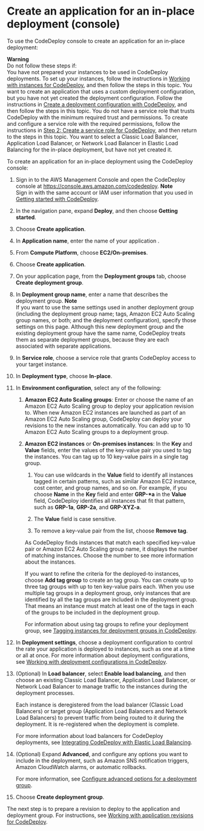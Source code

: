 # Create an application for an in\-place deployment \(console\)<a name="applications-create-in-place"></a>

To use the CodeDeploy console to create an application for an in\-place deployment:

 

**Warning**  
Do not follow these steps if:  
You have not prepared your instances to be used in CodeDeploy deployments\. To set up your instances, follow the instructions in [Working with instances for CodeDeploy](instances.md), and then follow the steps in this topic\.
You want to create an application that uses a custom deployment configuration, but you have not yet created the deployment configuration\. Follow the instructions in [Create a deployment configuration with CodeDeploy](deployment-configurations-create.md), and then follow the steps in this topic\. 
You do not have a service role that trusts CodeDeploy with the minimum required trust and permissions\. To create and configure a service role with the required permissions, follow the instructions in [Step 2: Create a service role for CodeDeploy](getting-started-create-service-role.md), and then return to the steps in this topic\.
You want to select a Classic Load Balancer, Application Load Balancer, or Network Load Balancer in Elastic Load Balancing for the in\-place deployment, but have not yet created it\.

To create an application for an in\-place deployment using the CodeDeploy console:

1. Sign in to the AWS Management Console and open the CodeDeploy console at [https://console\.aws\.amazon\.com/codedeploy](https://console.aws.amazon.com/codedeploy)\.
**Note**  
Sign in with the same account or IAM user information that you used in [Getting started with CodeDeploy](getting-started-codedeploy.md)\.

1. In the navigation pane, expand **Deploy**, and then choose **Getting started**\.

1. Choose **Create application**\.

1. In **Application name**, enter the name of your application \.

1. From **Compute Platform**, choose **EC2/On\-premises**\.

1. Choose **Create application**\.

1. On your application page, from the **Deployment groups** tab, choose **Create deployment group**\.

1. In **Deployment group name**, enter a name that describes the deployment group\.
**Note**  
If you want to use the same settings used in another deployment group \(including the deployment group name; tags, Amazon EC2 Auto Scaling group names, or both; and the deployment configuration\), specify those settings on this page\. Although this new deployment group and the existing deployment group have the same name, CodeDeploy treats them as separate deployment groups, because they are each associated with separate applications\.

1. In **Service role**, choose a service role that grants CodeDeploy access to your target instance\.

1. In **Deployment type**, choose **In\-place**\.

1. In **Environment configuration**, select any of the following: 

   1. **Amazon EC2 Auto Scaling groups**: Enter or choose the name of an Amazon EC2 Auto Scaling group to deploy your application revision to\. When new Amazon EC2 instances are launched as part of an Amazon EC2 Auto Scaling group, CodeDeploy can deploy your revisions to the new instances automatically\. You can add up to 10 Amazon EC2 Auto Scaling groups to a deployment group\.

   1. **Amazon EC2 instances** or **On\-premises instances**: In the **Key** and **Value** fields, enter the values of the key\-value pair you used to tag the instances\. You can tag up to 10 key\-value pairs in a single tag group\.

      1. You can use wildcards in the **Value** field to identify all instances tagged in certain patterns, such as similar Amazon EC2 instance, cost center, and group names, and so on\. For example, if you choose **Name** in the **Key** field and enter **GRP\-\*a** in the **Value** field, CodeDeploy identifies all instances that fit that pattern, such as **GRP\-1a**, **GRP\-2a**, and **GRP\-XYZ\-a**\.

      1. The **Value** field is case sensitive\. 

      1. To remove a key\-value pair from the list, choose **Remove tag**\.

      As CodeDeploy finds instances that match each specified key\-value pair or Amazon EC2 Auto Scaling group name, it displays the number of matching instances\. Choose the number to see more information about the instances\.

      If you want to refine the criteria for the deployed\-to instances, choose **Add tag group** to create an tag group\. You can create up to three tag groups with up to ten key\-value pairs each\. When you use multiple tag groups in a deployment group, only instances that are identified by all the tag groups are included in the deployment group\. That means an instance must match at least one of the tags in each of the groups to be included in the deployment group\.

      For information about using tag groups to refine your deployment group, see [Tagging instances for deployment groups in CodeDeploy](instances-tagging.md)\.

1. In **Deployment settings**, choose a deployment configuration to control the rate your application is deployed to instances, such as one at a time or all at once\. For more information about deployment configurations, see [Working with deployment configurations in CodeDeploy](deployment-configurations.md)\.

1. \(Optional\) In **Load balancer**, select **Enable load balancing**, and then choose an existing Classic Load Balancer, Application Load Balancer, or Network Load Balancer to manage traffic to the instances during the deployment processes\.

   Each instance is deregistered from the load balancer \(Classic Load Balancers\) or target group \(Application Load Balancers and Network Load Balancers\) to prevent traffic from being routed to it during the deployment\. It is re\-registered when the deployment is complete\.

   For more information about load balancers for CodeDeploy deployments, see [Integrating CodeDeploy with Elastic Load Balancing](integrations-aws-elastic-load-balancing.md)\.

1. \(Optional\) Expand **Advanced**, and configure any options you want to include in the deployment, such as Amazon SNS notification triggers, Amazon CloudWatch alarms, or automatic rollbacks\.

   For more information, see [Configure advanced options for a deployment group](deployment-groups-configure-advanced-options.md)\. 

1. Choose **Create deployment group**\. 

The next step is to prepare a revision to deploy to the application and deployment group\. For instructions, see [Working with application revisions for CodeDeploy](application-revisions.md)\.